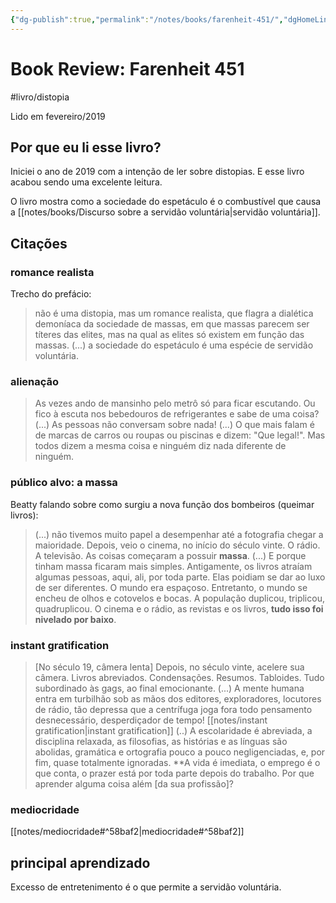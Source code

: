```yaml
---
{"dg-publish":true,"permalink":"/notes/books/farenheit-451/","dgHomeLink":true,"dgPassFrontmatter":false}
---
```


# Book Review: Farenheit 451

#livro/distopia

Lido em fevereiro/2019

## Por que eu li esse livro?

Iniciei o ano de 2019 com a intenção de ler sobre distopias. E esse livro acabou sendo uma excelente leitura.

O livro mostra como a sociedade do espetáculo é o combustível que causa a [[notes/books/Discurso sobre a servidão voluntária|servidão voluntária]].

## Citações

### romance realista

Trecho do prefácio:

> não é uma distopia, mas um romance realista, que flagra a dialética demoníaca da sociedade de massas, em que massas parecem ser títeres das elites, mas na qual as elites só existem em função das massas. (...) a sociedade do espetáculo é uma espécie de servidão voluntária.


### alienação

> As vezes ando de mansinho pelo metrô só para ficar escutando. Ou fico à escuta nos bebedouros de refrigerantes e sabe de uma coisa? (...) As pessoas não conversam sobre nada!
> (...)
> O que mais falam é de marcas de carros ou roupas ou piscinas e dizem: "Que legal!". Mas todos dizem a mesma coisa e ninguém diz nada diferente de ninguém.


### público alvo: a massa

Beatty falando sobre como surgiu a nova função dos bombeiros (queimar livros):

> (...) não tivemos muito papel a desempenhar até a fotografia chegar a maioridade. Depois, veio o cinema, no início do século vinte. O rádio. A televisão. As coisas começaram a possuir **massa**.
> (...)
> E porque tinham massa ficaram mais simples. Antigamente, os livros atraíam algumas pessoas, aqui, ali, por toda parte. Elas poidiam se dar ao luxo de ser diferentes. O mundo era espaçoso. Entretanto, o mundo se encheu de olhos e cotovelos e bocas. A população duplicou, triplicou, quadruplicou. O cinema e o rádio, as revistas e os livros, **tudo isso foi nivelado por baixo**.

### instant gratification

> [No século 19, câmera lenta] Depois, no século vinte, acelere sua câmera. Livros abreviados. Condensações. Resumos. Tabloides. Tudo subordinado às gags, ao final emocionante.
> (...)
> A mente humana entra em turbilhão sob as mãos dos editores, exploradores, locutores de rádio, tão depressa que a centrífuga joga fora todo pensamento desnecessário, desperdiçador de tempo! [[notes/instant gratification|instant gratification]]
> (..)
> A escolaridade é abreviada, a disciplina relaxada, as filosofias, as histórias e as línguas são abolidas, gramática e ortografia pouco a pouco negligenciadas, e, por fim, quase totalmente ignoradas. **A vida é imediata, o emprego é o que conta, o prazer está por toda parte depois do trabalho. Por que aprender alguma coisa além [da sua profissão]?



### mediocridade

[[notes/mediocridade#^58baf2|mediocridade#^58baf2]]


## principal aprendizado

Excesso de entretenimento é o que permite a servidão voluntária.


